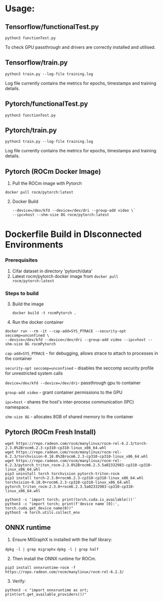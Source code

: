# Usage:

## Tensorflow/functionalTest.py
```python3 functionTest.py```

To check GPU passthrough and drivers are correctly installed and utilised.

## Tensorflow/train.py
```python3 train.py --log-file training.log```

Log file currently contains the metrics for epochs, timestamps and training details.

## Pytorch/functionalTest.py
```python3 functionTest.py```

## Pytorch/train.py
```python3 train.py --log-file training.log```

Log file currently contains the metrics for epochs, timestamps and training details.

## Pytorch (ROCm Docker Image)
1. Pull the ROCm image with Pytorch

```docker pull rocm/pytorch:latest```

2.  Docker Build

    ```docker run -it --cap-add=SYS_PTRACE --security-opt seccomp=unconfined \
    --device=/dev/kfd --device=/dev/dri --group-add video \`
    --ipc=host --shm-size 8G rocm/pytorch:latest
    ```

# Dockerfile Build in DIsconnected Environments
### Prerequisites
1. Cifar dataset in directory 'pytorch/data'
2. Latest rocm/pytorch docker image from 
```docker pull rocm/pytorch:latest```

### Steps to build
3. Build the image

    ```docker build -t rocmPytorch .```

4. Run the docker container
```
docker run --rm -it --cap-add=SYS_PTRACE --security-opt seccomp=unconfined \
--device=/dev/kfd --device=/dev/dri --group-add video --ipc=host --shm-size 8G rocmPytorch
```

`cap-add=SYS_PTRACE` - for debugging, allows strace to attach to processes in the container

`security-opt seccomp=unconfined` - disables the seccomp security profile for unrestricted system calls

`device=/dev/kfd --device=/dev/dri`- passthrough gpu to container

`group-add video` - grant container permissions to the GPU 

`ipc=host` - shares the host's inter-process communication (IPC) namespace.

`shm-size 8G` - allocates 8GB of shared memory to the container


## Pytorch (ROCm Fresh Install)
```
wget https://repo.radeon.com/rocm/manylinux/rocm-rel-6.2.3/torch-2.3.0%2Brocm6.2.3-cp310-cp310-linux_x86_64.whl
wget https://repo.radeon.com/rocm/manylinux/rocm-rel-6.2.3/torchvision-0.18.0%2Brocm6.2.3-cp310-cp310-linux_x86_64.whl
wget https://repo.radeon.com/rocm/manylinux/rocm-rel-6.2.3/pytorch_triton_rocm-2.3.0%2Brocm6.2.3.5a02332983-cp310-cp310-linux_x86_64.whl
pip3 uninstall torch torchvision pytorch-triton-rocm
pip3 install torch-2.3.0+rocm6.2.3-cp310-cp310-linux_x86_64.whl torchvision-0.18.0+rocm6.2.3-cp310-cp310-linux_x86_64.whl
pytorch_triton_rocm-2.3.0+rocm6.2.3.5a02332983-cp310-cp310-linux_x86_64.whl
```

```python3 -c 'import torch' 2> /dev/null && echo 'Success' || echo 'Failure'
python3 -c 'import torch; print(torch.cuda.is_available())'`
python3 -c "import torch; print(f'device name [0]:', torch.cuda.get_device_name(0))"
python3 -m torch.utils.collect_env
```

## ONNX runtime
1. Ensure MIGraphX is installed with the half library:

```dpkg -l | grep migraphx```
```dpkg -l | grep half```

2. Then install the ONNX runtime for ROCm.

```pip3 install onnxruntime-rocm -f https://repo.radeon.com/rocm/manylinux/rocm-rel-6.2.3/```

3. Verify:

```python3 -c "import onnxruntime as ort; print(ort.get_available_providers())"```

